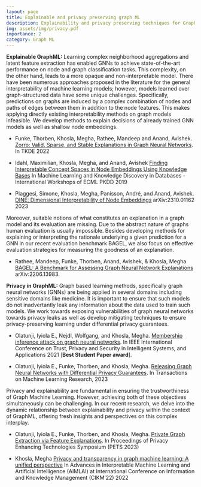 ```yaml
---
layout: page
title: Explainable and privacy preserving graph ML
description: Explainability and privacy preserving techniques for GraphML and their interplay
img: assets/img/privacy.pdf
importance: 2
category: Graph ML
---
```

**Explainable GraphML:** Learning complex neighborhood aggregations and latent feature extraction has enabled GNNs to achieve state-of-the-art performance on node and graph classification tasks. This complexity, on the other hand, leads to a more opaque and non-interpretable model. There have been numerous approaches proposed in the literature for the general interpretability of machine learning models; however, models learned over graph-structured data have some unique challenges. Specifically, predictions on graphs are induced by a complex combination of nodes and paths of edges between them in addition to the node features. This makes applying directly existing interpretability methods on graph models infeasible. We develop methods to explain decisions of already trained GNN models as well as shallow node embeddings.

* Funke, Thorben, Khosla, Megha, Rathee, Mandeep and Anand, Avishek. [Zorro: Valid, Sparse, and Stable Explanations in Graph Neural Networks](https://ieeexplore.ieee.org/abstract/document/9866587). In TKDE 2022

* Idahl, Maximilian, Khosla, Megha, and Anand, Avishek [Finding Interpretable Concept Spaces in Node Embeddings Using Knowledge Bases](https://link.springer.com/chapter/10.1007/978-3-030-43823-4_20) In Machine Learning and Knowledge Discovery in Databases - International Workshops of ECML PKDD 2019

* Piaggesi, Simone, Khosla, Megha, Panisson, André, and Anand, Avishek. [DINE: Dimensional Interpretability of Node Embeddings](https://arxiv.org/abs/2310.01162) arXiv:2310.01162 2023

Moreover, suitable notions of what constitutes an explanation in a graph model and its evaluation are missing. Due to the abstract nature of graphs human evaluation is usually impossible. Besides developing methods for explaining or interpreting the rationale underlying a given prediction for a GNN in our recent evaluation benchmark BAGEL, we also focus on effective evaluation strategies for measuring the goodness of an explanation.

 * Rathee, Mandeep, Funke, Thorben, Anand, Avishek, & Khosla, Megha [BAGEL: A Benchmark for Assessing Graph Neural Network Explanations](https://arxiv.org/abs/2206) arXiv:2206.13983.


**Privacy in GraphML:** Graph based learning methods, specifically graph neural networks (GNNs) are being applied in several domains including sensitive domains like medicine. It is important to ensure that such models do not inadvertantly leak any information about the data used to train such models. 
We work towards exposing vulnerabilities of graph neural networks towards privacy leaks as well as develop mitigating techniques to ensure privacy-preserving learning under differential privacy guarantees. 

* Olatunji, Iyiola E., Nejdl, Wolfgang, and Khosla, Megha. [Membership inference attack on graph neural networks](https://arxiv.org/abs/2101.06570). In IEEE International Conference on Trust, Privacy and Security in Intelligent Systems, and Applications 2021 [**Best Student Paper award**]. 

* Olatunji, Iyiola E., Funke, Thorben, and Khosla, Megha. [Releasing Graph Neural Networks with Differential Privacy Guarantees](https://arxiv.org/abs/2109.08907). In Transactions on Machine Learning Research, 2023

Privacy and explainability are fundamental in ensuring the trustworthiness of Graph Machine Learning. However, achieving both of these objectives simultaneously can be challenging. In our recent research, we delve into the dynamic relationship between explainability and privacy within the context of GraphML, offering fresh insights and perspectives on this complex interplay.

* Olatunji, Iyiola E., Funke, Thorben, and Khosla, Megha. [Private Graph Extraction via Feature Explanations](https://arxiv.org/abs/2206.14724). In Proceedings of Privacy Enhancing Technologies Symposium (PETS 2023)

* Khosla, Megha [Privacy and transparency in graph machine learning: A unified perspective](https://arxiv.org/abs/2207.10896)
In Advances in Interpretable Machine Learning and Artificial Intelligence (AIMLAI) at International Conference on Information and Knowledge Management (CIKM’22) 2022


